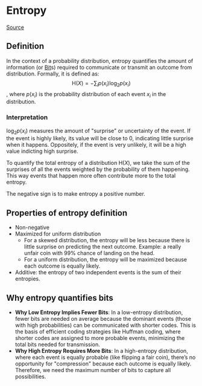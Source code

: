# Entropy

[Source](https://medium.com/unpackai/cross-entropy-loss-in-ml-d9f22fc11fe0)
## Definition

In the context of a probability distribution, entropy quantifies the amount of information (or [Bit](Bit.md)s) required to communicate or transmit an outcome from distribution. Formally, it is defined as: $$\mathrm{H}(X)=-\sum_ip(x_i)\log_2p(x_i)$$, where $p(x_i)$ is the probability distribution of each event $x_i$ in the distribution. 

### Interpretation

$\log_2p(x_i)$ measures the amount of "surprise" or uncertainty of the event. If the event is highly likely, its value will be close to 0, indicating little surprise when it happens. Oppositely, if the event is very unlikely, it will be a high value indicting high surprise.

To quantify the total entropy of a distribution $\mathrm{H}(X)$, we take the sum of the surprises of all the events weighted by the probability of them happening. This way events that happen more often contribute more to the total entropy.

The negative sign is to make entropy a positive number.

## Properties of entropy definition

- Non-negative
- Maximized for uniform distribution
	- For a skewed distribution, the entropy will be less because there is little surprise on predicting the next outcome. Example: a really unfair coin with 99% chance of landing on the head.
	- For a uniform distribution, the entropy will be maximized because each outcome is equally likely.
- Additive: the entropy of two independent events is the sum of their entropies.

## Why entropy quantifies bits

- **Why Low Entropy Implies Fewer Bits**: In a low-entropy distribution, fewer bits are needed on average because the dominant events (those with high probabilities) can be communicated with shorter codes. This is the basis of efficient coding strategies like Huffman coding, where shorter codes are assigned to more probable events, minimizing the total bits needed for transmission.
- **Why High Entropy Requires More Bits**: In a high-entropy distribution, where each event is equally probable (like flipping a fair coin), there’s no opportunity for "compression" because each outcome is equally likely. Therefore, we need the maximum number of bits to capture all possibilities.